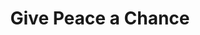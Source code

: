 ---
pid: ch642
title: Give Peace a Chance
location_transcription: Penns Landing
coordinates: "[-75.141270171141, 39.945048659252]"
zipcode: '19135'
gen_neighborhood: Northeast Philadelphia
neighborhood: Tacony
outside_phl: 
age: '56'
age_range: 50-59
instagram: 
image_file_name: ch_642.jpg
proposal_transcription: Doves Flying
topic: Uplifting
topic_summary: '0'
type: Other No Form
keywords_other: 
credit: Skan Shimborski
image_labels: American flag, airplanes, peace sign
twitter: 
facebook: 
permalink: "/monuments/ch642/"
layout: item-page
---